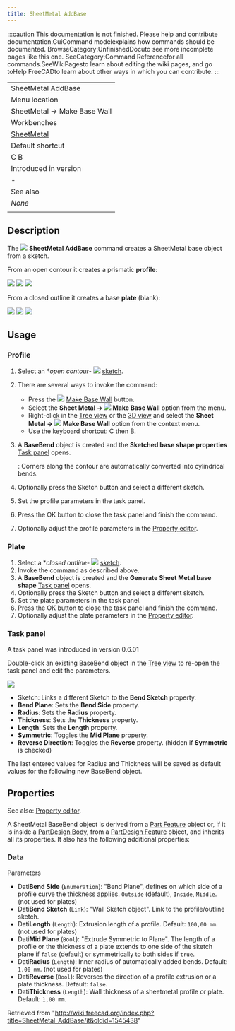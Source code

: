 ```yaml
---
title: SheetMetal AddBase
---
```


:::caution
This documentation is not finished. Please help and contribute documentation.GuiCommand modelexplains how commands should be documented. BrowseCategory:UnfinishedDocuto see more incomplete pages like this one. SeeCategory:Command Referencefor all commands.SeeWikiPagesto learn about editing the wiki pages, and go toHelp FreeCADto learn about other ways in which you can contribute.
:::

|                                                            |
| ---------------------------------------------------------- |
| SheetMetal AddBase                                         |
| Menu location                                              |
| SheetMetal → Make Base Wall                                |
| Workbenches                                                |
| [SheetMetal](/SheetMetal_Workbench "SheetMetal Workbench") |
| Default shortcut                                           |
| C B                                                        |
| Introduced in version                                      |
| -                                                          |
| See also                                                   |
| _None_                                                     |
|                                                            |

## Description

The ![](/images/SheetMetal_AddBase.svg) **SheetMetal AddBase** command creates a SheetMetal base object from a sketch.

From an open contour it creates a prismatic **profile**:

![](/images/SheetMetal_AddBase-01.png) ![](/images/Button_right.svg)
![](/images/SheetMetal_AddBase-02.png)

From a closed outline it creates a base **plate** (blank):

![](/images/SheetMetal_AddBase-03.png) ![](/images/Button_right.svg)
![](/images/SheetMetal_AddBase-04.png)

## Usage

### Profile

1. Select an \*_open contour_- ![](/images/Workbench_Sketcher.svg) [sketch](/Sketcher_Workbench "Sketcher Workbench").
2. There are several ways to invoke the command:
   - Press the ![](/images/SheetMetal_AddBase.svg) [Make Base Wall](/SheetMetal_AddBase "SheetMetal AddBase") button.
   - Select the **Sheet Metal → ![](/images/SheetMetal_AddBase.svg) Make Base Wall** option from the menu.
   - Right-click in the [Tree view](/Tree_view "Tree view") or the [3D view](/3D_view "3D view") and select the **Sheet Metal → ![](/images/SheetMetal_AddBase.svg) Make Base Wall** option from the context menu.
   - Use the keyboard shortcut: C then B.
3. A **BaseBend** object is created and the **Sketched base shape properties** [Task panel](/Task_panel "Task panel") opens.

   : Corners along the contour are automatically converted into cylindrical bends.

4. Optionally press the Sketch button and select a different sketch.
5. Set the profile parameters in the task panel.
6. Press the OK button to close the task panel and finish the command.
7. Optionally adjust the profile parameters in the [Property editor](/Property_editor "Property editor").

### Plate

1. Select a \*_closed outline_- ![](/images/Workbench_Sketcher.svg) [sketch](/Sketcher_Workbench "Sketcher Workbench").
2. Invoke the command as described above.
3. A **BaseBend** object is created and the **Generate Sheet Metal base shape** [Task panel](/Task_panel "Task panel") opens.
4. Optionally press the Sketch button and select a different sketch.
5. Set the plate parameters in the task panel.
6. Press the OK button to close the task panel and finish the command.
7. Optionally adjust the plate parameters in the [Property editor](/Property_editor "Property editor").

### Task panel

A task panel was introduced in version 0.6.01

Double-click an existing BaseBend object in the [Tree view](/Tree_view "Tree view") to re-open the task panel and edit the parameters.

![](/images/SheetMetal_AddBase-Task.png)

- Sketch: Links a different Sketch to the **Bend Sketch** property.
- **Bend Plane**: Sets the **Bend Side** property.
- **Radius**: Sets the **Radius** property.
- **Thickness**: Sets the **Thickness** property.
- **Length**: Sets the **Length** property.
- **Symmetric**: Toggles the **Mid Plane** property.
- **Reverse Direction**: Toggles the **Reverse** property. (hidden if **Symmetric** is checked)

The last entered values for Radius and Thickness will be saved as default values for the following new BaseBend object.

## Properties

See also: [Property editor](/Property_editor "Property editor").

A SheetMetal BaseBend object is derived from a [Part Feature](/Part_Feature "Part Feature") object or, if it is inside a [PartDesign Body](/PartDesign_Body "PartDesign Body"), from a [PartDesign Feature](/PartDesign_Feature "PartDesign Feature") object, and inherits all its properties. It also has the following additional properties:

### Data

Parameters

- Dati**Bend Side** (`Enumeration`): "Bend Plane", defines on which side of a profile curve the thickness applies. `Outside` (default), `Inside`, `Middle`. (not used for plates)
- Dati**Bend Sketch** (`Link`): "Wall Sketch object". Link to the profile/outline sketch.
- Dati**Length** (`Length`): Extrusion length of a profile. Default: `100,00 mm`. (not used for plates)
- Dati**Mid Plane** (`Bool`): "Extrude Symmetric to Plane". The length of a profile or the thickness of a plate extends to one side of the sketch plane if `false` (default) or symmetrically to both sides if `true`.
- Dati**Radius** (`Length`): Inner radius of automatically added bends. Default: `1,00 mm`. (not used for plates)
- Dati**Reverse** (`Bool`): Reverses the direction of a profile extrusion or a plate thickness. Default: `false`.
- Dati**Thickness** (`Length`): Wall thickness of a sheetmetal profile or plate. Default: `1,00 mm`.

Retrieved from "<http://wiki.freecad.org/index.php?title=SheetMetal_AddBase/it&oldid=1545438>"
